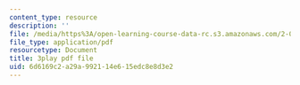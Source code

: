 ```yaml
---
content_type: resource
description: ''
file: /media/https%3A/open-learning-course-data-rc.s3.amazonaws.com/2-003sc-engineering-dynamics-fall-2011/6d6169c2a29a992114e615edc8e8d3e2_ZNVvYg1FOPk.pdf
file_type: application/pdf
resourcetype: Document
title: 3play pdf file
uid: 6d6169c2-a29a-9921-14e6-15edc8e8d3e2
---
```

